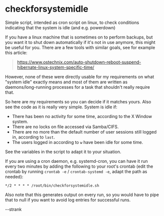 # checkforsystemidle
Simple script, intended as cron script on linux, to check conditions indicating that the system is idle (and e.g. powerdown)

If you have a linux machine that is sometimes on to perform backups, but you want it to shut down automatically if it's not in use anymore, this might be useful for you.
There are a few tools with similar goals, see for example this article:

> https://www.ostechnix.com/auto-shutdown-reboot-suspend-hibernate-linux-system-specific-time/

However, none of these were directly usable for my requirements on what "system idle" exactly means and most of them are written as daemons/long-running processes for a task that shouldn't really require that.

So here are my requirements so you can decide if it matches yours. Also see the code as it is really very simple.
System is idle if:

* There has been no activity for some time, according to the X Window system.
* There are no locks on file accessed via Samba/CIFS.
* There are no more than the default number of user sessions still logged in, according to `last`.
* The users logged in according to `w` have been idle for some time.

See the variables in the script to adapt it to your situation.

If you are using a cron daemon, e.g. systemd-cron, you can have it run every two minutes by adding the following to your root's crontab (edit the crontab by running `crontab -e` / `crontab-systemd -e`, adapt the path as needed):

  ```
  */2 * * * * /root/bin/checkforsystemidle.sh
  ```

Also note that this generates output on every run, so you would have to pipe that to null if you want to avoid log entries for successful runs.

--strank

<eot>

